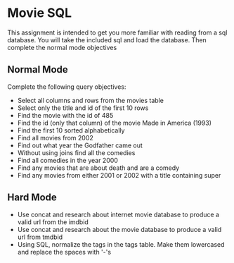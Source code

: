 # Movie SQL

This assignment is intended to get you more familiar with reading from a sql
database.  You will take the included sql and load the database.  Then 
complete the normal mode objectives

## Normal Mode

Complete the following query objectives:

* Select all columns and rows from the movies table
* Select only the title and id of the first 10 rows
* Find the movie with the id of 485
* Find the id (only that column) of the movie Made in America (1993)
* Find the first 10 sorted alphabetically
* Find all movies from 2002
* Find out what year the Godfather came out
* Without using joins find all the comedies
* Find all comedies in the year 2000
* Find any movies that are about death and are a comedy
* Find any movies from either 2001 or 2002 with a title containing super

## Hard Mode
* Use concat and research about internet movie database to produce a valid url from the imdbid
* Use concat and research about the movie database to produce a valid url from tmdbid
* Using SQL, normalize the tags in the tags table.  Make them lowercased and replace the spaces with '-'s